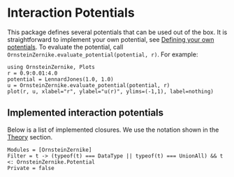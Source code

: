 # Interaction Potentials

This package defines several potentials that can be used out of the box. It is straightforward to implement your own potential, see [Defining your own potentials](@ref). To evaluate the potential, call `OrnsteinZernike.evaluate_potential(potential, r)`. For example:

```@example
using OrnsteinZernike, Plots
r = 0.9:0.01:4.0
potential = LennardJones(1.0, 1.0)
u = OrnsteinZernike.evaluate_potential(potential, r)
plot(r, u, xlabel="r", ylabel="u(r)", ylims=(-1,1), label=nothing)
```

## Implemented interaction potentials
Below is a list of implemented closures. We use the notation shown in the [Theory](@ref) section.

```@autodocs
Modules = [OrnsteinZernike]
Filter = t -> (typeof(t) === DataType || typeof(t) === UnionAll) && t <: OrnsteinZernike.Potential
Private = false
```